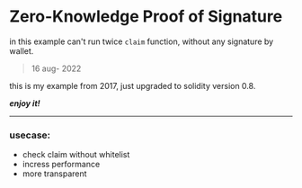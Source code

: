 # Zero-Knowledge Proof of Signature

in this example can't run twice `claim` function, without any signature by wallet.

> 16 aug- 2022

this is my example from 2017, just upgraded to solidity version 0.8.

***enjoy it!***

---

### usecase:
- check claim without whitelist
- incress performance
- more transparent

